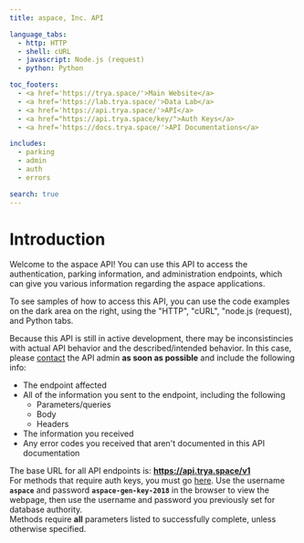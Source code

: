 ```yaml
---
title: aspace, Inc. API

language_tabs:
  - http: HTTP
  - shell: cURL
  - javascript: Node.js (request)
  - python: Python

toc_footers:
  - <a href='https://trya.space/'>Main Website</a>
  - <a href='https://lab.trya.space/'>Data Lab</a>
  - <a href='https://api.trya.space/'>API</a>
  - <a href="https://api.trya.space/key/">Auth Keys</a>
  - <a href='https://docs.trya.space/'>API Documentations</a>

includes:
  - parking
  - admin
  - auth
  - errors

search: true
---
```


# Introduction

Welcome to the aspace API! You can use this API to access the authentication, parking information, and administration endpoints, which can give you various information regarding the aspace applications.

To see samples of how to access this API, you can use the code examples on the dark area on the right, using the "HTTP", "cURL", "node.js (request), and Python tabs.

Because this API is still in active development, there may be inconsistincies with actual API behavior and the described/intended behavior. In this case, please [contact](mailto:help@trya.space) the API admin **as soon as possible** and include the following info:

* The endpoint affected
* All of the information you sent to the endpoint, including the following
  * Parameters/queries
  * Body
  * Headers
* The information you received
* Any error codes you received that aren't documented in this API documentation

<aside class="notice">
The base URL for all API endpoints is: <a href="https://api.trya.space/v1"><b>https://api.trya.space/v1</b></a>
</aside>

<aside class="notice">
For methods that require auth keys, you must go <a href="https://api.trya.space/key">here</a>. Use the username <b><code>aspace</code></b> and password <b><code>aspace-gen-key-2018</code></b> in the browser to view the webpage, then use the username and password you previously set for database authority.
</aside>

<aside class="warning">Methods require <b>all</b> parameters listed to successfully complete, unless otherwise specified.</aside>
